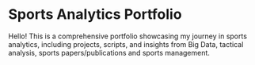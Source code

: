 # Sports Analytics Portfolio
Hello!
This is a comprehensive portfolio showcasing my journey in sports analytics, including projects, scripts, and insights from Big Data, tactical analysis, sports papers/publications and sports management.
